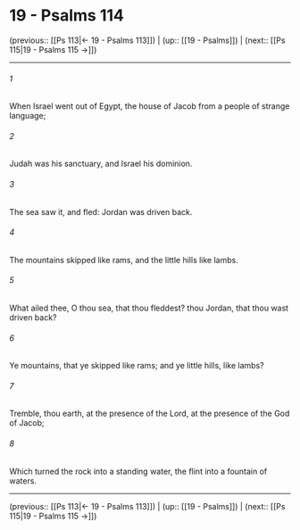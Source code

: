 # 19 - Psalms 114

(previous:: [[Ps 113|← 19 - Psalms 113]]) | (up:: [[19 - Psalms]]) | (next:: [[Ps 115|19 - Psalms 115 →]])

***


###### 1 
When Israel went out of Egypt, the house of Jacob from a people of strange language; 

###### 2 
Judah was his sanctuary, and Israel his dominion. 

###### 3 
The sea saw it, and fled: Jordan was driven back. 

###### 4 
The mountains skipped like rams, and the little hills like lambs. 

###### 5 
What ailed thee, O thou sea, that thou fleddest? thou Jordan, that thou wast driven back? 

###### 6 
Ye mountains, that ye skipped like rams; and ye little hills, like lambs? 

###### 7 
Tremble, thou earth, at the presence of the Lord, at the presence of the God of Jacob; 

###### 8 
Which turned the rock into a standing water, the flint into a fountain of waters.

***

(previous:: [[Ps 113|← 19 - Psalms 113]]) | (up:: [[19 - Psalms]]) | (next:: [[Ps 115|19 - Psalms 115 →]])
